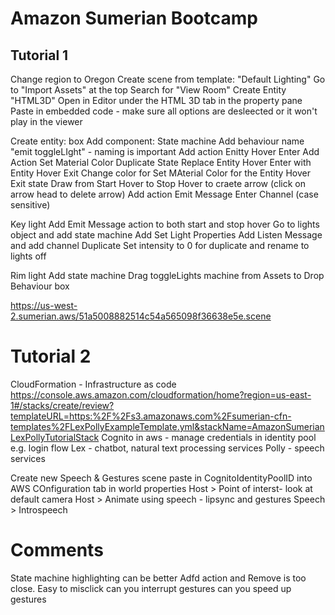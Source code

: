 # Amazon Sumerian Bootcamp

## Tutorial 1
Change region to Oregon
Create scene from template: "Default Lighting"
Go to "Import Assets" at the top 
Search for "View Room"
Create Entity "HTML3D"
Open in Editor under the HTML 3D tab in the property pane
Paste in embedded code - make sure all options are desleected or it won't play in the viewer

Create entity: box
Add component: State machine
Add behaviour
name "emit toggleLIght" - naming is important
Add action
Enitty Hover Enter
Add Action 
Set Material Color
Duplicate State
Replace Entity Hover Enter with Entity Hover Exit
Change color for Set MAterial Color for the Entity Hover Exit state
Draw from Start Hover to Stop Hover to craete arrow (click on arrow head to delete arrow)
Add action
Emit Message
Enter Channel (case sensitive)

Key light
Add Emit Message action to both start and stop hover
Go to lights object and add state machine
Add Set Light Properties
Add Listen Message and add channel
Duplicate
Set intensity to 0 for duplicate and rename to lights off

Rim light
Add state machine
Drag toggleLights machine from Assets to Drop Behaviour box

https://us-west-2.sumerian.aws/51a5008882514c54a565098f36638e5e.scene

# Tutorial 2
CloudFormation - Infrastructure as code
https://console.aws.amazon.com/cloudformation/home?region=us-east-1#/stacks/create/review?templateURL=https:%2F%2Fs3.amazonaws.com%2Fsumerian-cfn-templates%2FLexPollyExampleTemplate.yml&stackName=AmazonSumerianLexPollyTutorialStack
Cognito in aws - manage credentials in identity pool e.g. login flow
Lex - chatbot, natural text processing services
Polly - speech services

Create new Speech & Gestures scene
paste in CognitoIdentityPoolID into AWS COnfiguration tab in world properties
Host > Point of interst- look at default camera
Host > Animate using speech - lipsync and gestures
Speech > Introspeech
# Comments
State machine highlighting can be better
Adfd action and Remove is too close. Easy to misclick
can you interrupt gestures
can you speed up gestures
